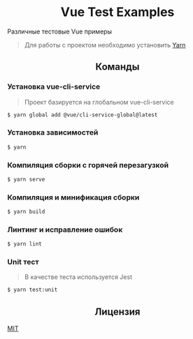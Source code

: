 <h1 align="center">Vue Test Examples</h1>

Различные тестовые Vue примеры

> Для работы с проектом необходимо установить <a title="Официальный сайт" href="https://yarnpkg.com/" hreflang="en">Yarn</a>

<h2 align="center">Команды</h2>

### Установка vue-cli-service

> Проект базируется на глобальном vue-cli-service

```bash
$ yarn global add @vue/cli-service-global@latest
```

### Установка зависимостей

```bash
$ yarn
```

### Компиляция сборки с горячей перезагузкой

```bash
$ yarn serve
```

### Компиляция и минификация сборки

```bash
$ yarn build
```

### Линтинг и исправление ошибок

```bash
$ yarn lint
```

### Unit тест

> В качестве теста используется Jest

```bash
$ yarn test:unit
```

<h2 align="center">Лицензия</h2>

<a title="Лицензия" href="/LICENSE" hreflang="en">MIT</a>
